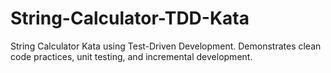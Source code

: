 # String-Calculator-TDD-Kata
String Calculator Kata using Test-Driven Development. Demonstrates clean code practices, unit testing, and incremental development.

